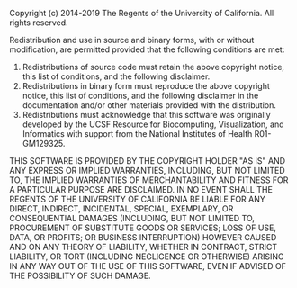 Copyright (c) 2014-2019 The Regents of the University of California.
All rights reserved.

Redistribution and use in source and binary forms, with or without
modification, are permitted provided that the following conditions
are met:

  1. Redistributions of source code must retain the above copyright
     notice, this list of conditions, and the following disclaimer.
  2. Redistributions in binary form must reproduce the above
     copyright notice, this list of conditions, and the following
     disclaimer in the documentation and/or other materials provided
     with the distribution.
  3. Redistributions must acknowledge that this software was
     originally developed by the UCSF Resource for Biocomputing,
     Visualization, and Informatics with support from the National
     Institutes of Health R01-GM129325.

THIS SOFTWARE IS PROVIDED BY THE COPYRIGHT HOLDER "AS IS" AND ANY
EXPRESS OR IMPLIED WARRANTIES, INCLUDING, BUT NOT LIMITED TO, THE
IMPLIED WARRANTIES OF MERCHANTABILITY AND FITNESS FOR A PARTICULAR
PURPOSE ARE DISCLAIMED.  IN NO EVENT SHALL THE REGENTS OF THE UNIVERSITY
OF CALIFORNIA BE LIABLE FOR ANY DIRECT, INDIRECT, INCIDENTAL, SPECIAL,
EXEMPLARY, OR CONSEQUENTIAL DAMAGES (INCLUDING, BUT NOT LIMITED TO,
PROCUREMENT OF SUBSTITUTE GOODS OR SERVICES; LOSS OF USE, DATA, OR
PROFITS; OR BUSINESS INTERRUPTION) HOWEVER CAUSED AND ON ANY THEORY OF
LIABILITY, WHETHER IN CONTRACT, STRICT LIABILITY, OR TORT (INCLUDING
NEGLIGENCE OR OTHERWISE) ARISING IN ANY WAY OUT OF THE USE OF THIS
SOFTWARE, EVEN IF ADVISED OF THE POSSIBILITY OF SUCH DAMAGE.
